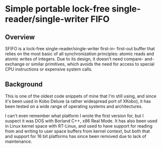 Simple portable lock-free single-reader/single-writer FIFO
==========================================================

Overview
--------

SFIFO is a lock-free single-reader/single-writer first-in-
first-out buffer that relies on the most basic of all
synchronization principles: atomic reads and atomic writes
of integers. Due to its design, it doesn't need compare-
and-exchange or similar primitives, which avoids the need
for access to special CPU instructions or expensive system
calls.


Background
----------

This is one of the oldest code snippets of mine that I'm
still using, and since it's been used in Kobo Deluxe (a
rather widespread port of XKobo), it has been tested on a
wide range of operating systems and architectures.

I can't even remember what platform I wrote the first
version for, but I suspect it was DOS with Borland C++,
x86 Real Mode. It has also been used in Linux kernel space
with RT-Linux, and used to have support for reading from
and writing to user space buffers from kernel context, but
both that and support for 16 bit platforms has since been
removed due to lack of maintenance.
